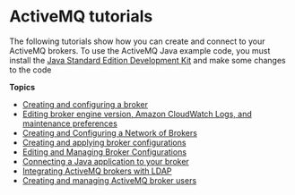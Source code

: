 # ActiveMQ tutorials<a name="activemq-on-amazon-mq"></a>

The following tutorials show how you can create and connect to your ActiveMQ brokers\. To use the ActiveMQ Java example code, you must install the [Java Standard Edition Development Kit](https://www.oracle.com/technetwork/java/javase/downloads/index.html) and make some changes to the code

**Topics**
+ [Creating and configuring a broker](amazon-mq-creating-configuring-broker.md)
+ [Editing broker engine version, Amazon CloudWatch Logs, and maintenance preferences](amazon-mq-editing-broker-preferences.md)
+ [Creating and Configuring a Network of Brokers](amazon-mq-creating-configuring-network-of-brokers.md)
+ [Creating and applying broker configurations](amazon-mq-creating-applying-configurations.md)
+ [Editing and Managing Broker Configurations](amazon-mq-editing-managing-configurations.md)
+ [Connecting a Java application to your broker](amazon-mq-connecting-application.md)
+ [Integrating ActiveMQ brokers with LDAP](security-authentication-authorization.md)
+ [Creating and managing ActiveMQ broker users](amazon-mq-listing-managing-users.md)